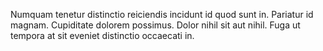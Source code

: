 Numquam tenetur distinctio reiciendis incidunt id quod sunt in.
Pariatur id magnam.
Cupiditate dolorem possimus.
Dolor nihil sit aut nihil.
Fuga ut tempora at sit eveniet distinctio occaecati in.